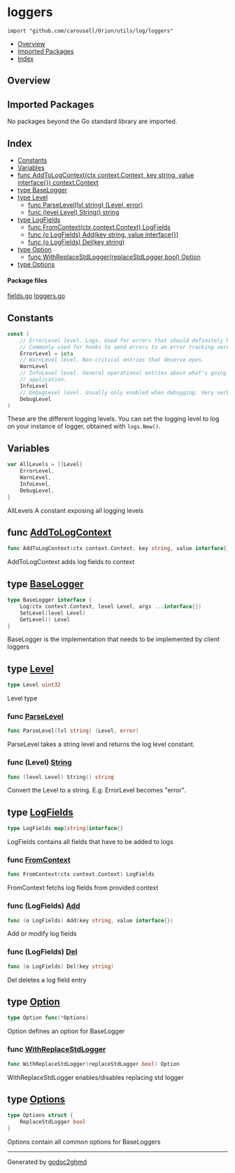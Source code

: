 # loggers
`import "github.com/carousell/Orion/utils/log/loggers"`

* [Overview](#pkg-overview)
* [Imported Packages](#pkg-imports)
* [Index](#pkg-index)

## <a name="pkg-overview">Overview</a>

## <a name="pkg-imports">Imported Packages</a>

No packages beyond the Go standard library are imported.

## <a name="pkg-index">Index</a>
* [Constants](#pkg-constants)
* [Variables](#pkg-variables)
* [func AddToLogContext(ctx context.Context, key string, value interface{}) context.Context](#AddToLogContext)
* [type BaseLogger](#BaseLogger)
* [type Level](#Level)
  * [func ParseLevel(lvl string) (Level, error)](#ParseLevel)
  * [func (level Level) String() string](#Level.String)
* [type LogFields](#LogFields)
  * [func FromContext(ctx context.Context) LogFields](#FromContext)
  * [func (o LogFields) Add(key string, value interface{})](#LogFields.Add)
  * [func (o LogFields) Del(key string)](#LogFields.Del)
* [type Option](#Option)
  * [func WithReplaceStdLogger(replaceStdLogger bool) Option](#WithReplaceStdLogger)
* [type Options](#Options)

#### <a name="pkg-files">Package files</a>
[fields.go](./fields.go) [loggers.go](./loggers.go) 

## <a name="pkg-constants">Constants</a>
``` go
const (
    // ErrorLevel level. Logs. Used for errors that should definitely be noted.
    // Commonly used for hooks to send errors to an error tracking service.
    ErrorLevel = iota
    // WarnLevel level. Non-critical entries that deserve eyes.
    WarnLevel
    // InfoLevel level. General operational entries about what's going on inside the
    // application.
    InfoLevel
    // DebugLevel level. Usually only enabled when debugging. Very verbose logging.
    DebugLevel
)
```
These are the different logging levels. You can set the logging level to log
on your instance of logger, obtained with `logs.New()`.

## <a name="pkg-variables">Variables</a>
``` go
var AllLevels = []Level{
    ErrorLevel,
    WarnLevel,
    InfoLevel,
    DebugLevel,
}
```
AllLevels A constant exposing all logging levels

## <a name="AddToLogContext">func</a> [AddToLogContext](./fields.go#L29)
``` go
func AddToLogContext(ctx context.Context, key string, value interface{}) context.Context
```
AddToLogContext adds log fields to context

## <a name="BaseLogger">type</a> [BaseLogger](./loggers.go#L69-L73)
``` go
type BaseLogger interface {
    Log(ctx context.Context, level Level, args ...interface{})
    SetLevel(level Level)
    GetLevel() Level
}
```
BaseLogger is the implementation that needs to be implemented by client loggers

## <a name="Level">type</a> [Level](./loggers.go#L10)
``` go
type Level uint32
```
Level type

### <a name="ParseLevel">func</a> [ParseLevel](./loggers.go#L29)
``` go
func ParseLevel(lvl string) (Level, error)
```
ParseLevel takes a string level and returns the log level constant.

### <a name="Level.String">func</a> (Level) [String](./loggers.go#L13)
``` go
func (level Level) String() string
```
Convert the Level to a string. E.g.  ErrorLevel becomes "error".

## <a name="LogFields">type</a> [LogFields](./fields.go#L14)
``` go
type LogFields map[string]interface{}
```
LogFields contains all fields that have to be added to logs

### <a name="FromContext">func</a> [FromContext](./fields.go#L43)
``` go
func FromContext(ctx context.Context) LogFields
```
FromContext fetchs log fields from provided context

### <a name="LogFields.Add">func</a> (LogFields) [Add](./fields.go#L17)
``` go
func (o LogFields) Add(key string, value interface{})
```
Add or modify log fields

### <a name="LogFields.Del">func</a> (LogFields) [Del](./fields.go#L24)
``` go
func (o LogFields) Del(key string)
```
Del deletes a log field entry

## <a name="Option">type</a> [Option](./loggers.go#L81)
``` go
type Option func(*Options)
```
Option defines an option for BaseLogger

### <a name="WithReplaceStdLogger">func</a> [WithReplaceStdLogger](./loggers.go#L84)
``` go
func WithReplaceStdLogger(replaceStdLogger bool) Option
```
WithReplaceStdLogger enables/disables replacing std logger

## <a name="Options">type</a> [Options](./loggers.go#L76-L78)
``` go
type Options struct {
    ReplaceStdLogger bool
}
```
Options contain all common options for BaseLoggers

- - -
Generated by [godoc2ghmd](https://github.com/GandalfUK/godoc2ghmd)